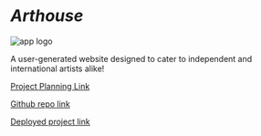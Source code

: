 # *Arthouse*
![app logo](main_app/static/css/house.png)

A user-generated website designed to cater to independent and international artists alike!

[Project Planning Link](https://trello.com/b/Don8EM0Y/planning)

[Github repo link](https://github.com/haaben-exe/arthouse.git)

[Deployed project link](https://arthouse-69edaf5e5162.herokuapp.com/)


